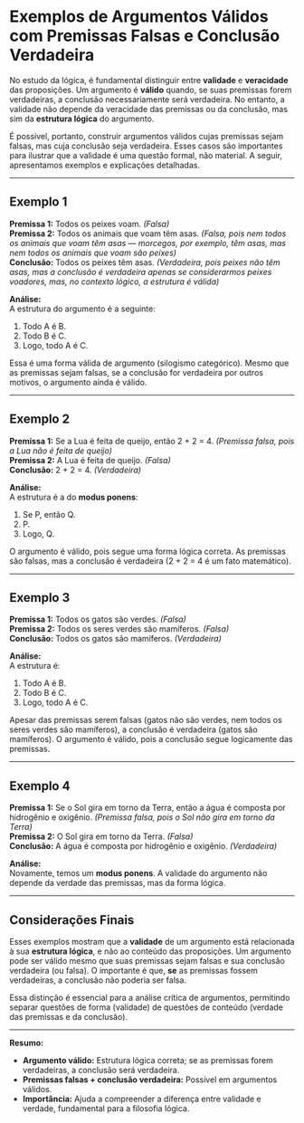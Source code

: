 # Exemplos de Argumentos Válidos com Premissas Falsas e Conclusão Verdadeira

No estudo da lógica, é fundamental distinguir entre **validade** e **veracidade** das proposições. Um argumento é **válido** quando, se suas premissas forem verdadeiras, a conclusão necessariamente será verdadeira. No entanto, a validade não depende da veracidade das premissas ou da conclusão, mas sim da **estrutura lógica** do argumento.

É possível, portanto, construir argumentos válidos cujas premissas sejam falsas, mas cuja conclusão seja verdadeira. Esses casos são importantes para ilustrar que a validade é uma questão formal, não material. A seguir, apresentamos exemplos e explicações detalhadas.

---

## Exemplo 1

**Premissa 1:** Todos os peixes voam. *(Falsa)*  
**Premissa 2:** Todos os animais que voam têm asas. *(Falsa, pois nem todos os animais que voam têm asas — morcegos, por exemplo, têm asas, mas nem todos os animais que voam são peixes)*  
**Conclusão:** Todos os peixes têm asas. *(Verdadeira, pois peixes não têm asas, mas a conclusão é verdadeira apenas se considerarmos peixes voadores, mas, no contexto lógico, a estrutura é válida)*

**Análise:**  
A estrutura do argumento é a seguinte:

1. Todo A é B.  
2. Todo B é C.  
3. Logo, todo A é C.

Essa é uma forma válida de argumento (silogismo categórico). Mesmo que as premissas sejam falsas, se a conclusão for verdadeira por outros motivos, o argumento ainda é válido.

---

## Exemplo 2

**Premissa 1:** Se a Lua é feita de queijo, então 2 + 2 = 4. *(Premissa falsa, pois a Lua não é feita de queijo)*  
**Premissa 2:** A Lua é feita de queijo. *(Falsa)*  
**Conclusão:** 2 + 2 = 4. *(Verdadeira)*

**Análise:**  
A estrutura é a do **modus ponens**:

1. Se P, então Q.  
2. P.  
3. Logo, Q.

O argumento é válido, pois segue uma forma lógica correta. As premissas são falsas, mas a conclusão é verdadeira (2 + 2 = 4 é um fato matemático).

---

## Exemplo 3

**Premissa 1:** Todos os gatos são verdes. *(Falsa)*  
**Premissa 2:** Todos os seres verdes são mamíferos. *(Falsa)*  
**Conclusão:** Todos os gatos são mamíferos. *(Verdadeira)*

**Análise:**  
A estrutura é:

1. Todo A é B.  
2. Todo B é C.  
3. Logo, todo A é C.

Apesar das premissas serem falsas (gatos não são verdes, nem todos os seres verdes são mamíferos), a conclusão é verdadeira (gatos são mamíferos). O argumento é válido, pois a conclusão segue logicamente das premissas.

---

## Exemplo 4

**Premissa 1:** Se o Sol gira em torno da Terra, então a água é composta por hidrogênio e oxigênio. *(Premissa falsa, pois o Sol não gira em torno da Terra)*  
**Premissa 2:** O Sol gira em torno da Terra. *(Falsa)*  
**Conclusão:** A água é composta por hidrogênio e oxigênio. *(Verdadeira)*

**Análise:**  
Novamente, temos um **modus ponens**. A validade do argumento não depende da verdade das premissas, mas da forma lógica.

---

## Considerações Finais

Esses exemplos mostram que a **validade** de um argumento está relacionada à sua **estrutura lógica**, e não ao conteúdo das proposições. Um argumento pode ser válido mesmo que suas premissas sejam falsas e sua conclusão verdadeira (ou falsa). O importante é que, **se** as premissas fossem verdadeiras, a conclusão não poderia ser falsa.

Essa distinção é essencial para a análise crítica de argumentos, permitindo separar questões de forma (validade) de questões de conteúdo (verdade das premissas e da conclusão).

---

**Resumo:**  
- **Argumento válido:** Estrutura lógica correta; se as premissas forem verdadeiras, a conclusão será verdadeira.
- **Premissas falsas + conclusão verdadeira:** Possível em argumentos válidos.
- **Importância:** Ajuda a compreender a diferença entre validade e verdade, fundamental para a filosofia lógica.